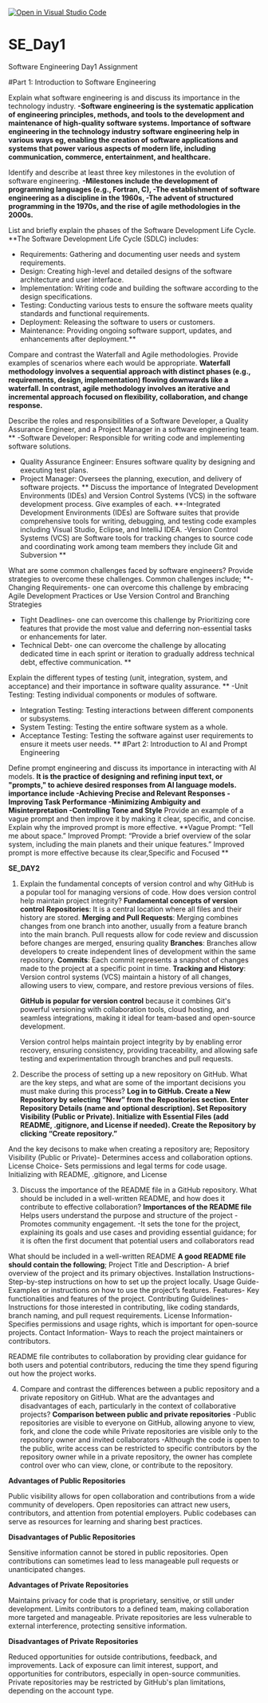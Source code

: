 [![Open in Visual Studio Code](https://classroom.github.com/assets/open-in-vscode-2e0aaae1b6195c2367325f4f02e2d04e9abb55f0b24a779b69b11b9e10269abc.svg)](https://classroom.github.com/online_ide?assignment_repo_id=16929155&assignment_repo_type=AssignmentRepo)
# SE_Day1
Software Engineering Day1 Assignment

#Part 1: Introduction to Software Engineering

Explain what software engineering is and discuss its importance in the technology industry.
**-Software engineering is the systematic application of engineering principles, methods, and tools to the development and maintenance of high-quality software systems. 
**Importance of software engineering in the technology industry**
software engineering help in various ways eg, enabling the creation of software applications and systems that power various aspects of modern life, including communication, commerce, entertainment, and healthcare.**

Identify and describe at least three key milestones in the evolution of software engineering.
**-Milestones include the development of programming languages (e.g., Fortran, C), 
-The establishment of software engineering as a discipline in the 1960s, 
-The advent of structured programming in the 1970s, and the rise of agile methodologies in the 2000s.**

List and briefly explain the phases of the Software Development Life Cycle.
**The Software Development Life Cycle (SDLC) includes:
  - Requirements: Gathering and documenting user needs and system requirements.
  - Design: Creating high-level and detailed designs of the software architecture and user interface.
  - Implementation: Writing code and building the software according to the design specifications.
  - Testing: Conducting various tests to ensure the software meets quality standards and functional requirements.
  - Deployment: Releasing the software to users or customers.
  - Maintenance: Providing ongoing software support, updates, and enhancements after deployment.**


Compare and contrast the Waterfall and Agile methodologies. Provide examples of scenarios where each would be appropriate.
**Waterfall methodology involves a sequential approach with distinct phases (e.g., requirements, design, implementation) flowing downwards like a waterfall. In contrast, agile methodology involves an iterative and incremental approach focused on flexibility, collaboration, and change response.**


Describe the roles and responsibilities of a Software Developer, a Quality Assurance Engineer, and a Project Manager in a software engineering team.
 ** -Software Developer: Responsible for writing code and implementing software solutions.
  - Quality Assurance Engineer: Ensures software quality by designing and executing test plans.
  - Project Manager: Oversees the planning, execution, and delivery of software projects.
  **
Discuss the importance of Integrated Development Environments (IDEs) and Version Control Systems (VCS) in the software development process. Give examples of each.
**-Integrated Development Environments (IDEs) are Software suites that provide comprehensive tools for writing, debugging, and testing code examples including Visual Studio, Eclipse, and IntelliJ IDEA.
-Version Control Systems (VCS) are Software tools for tracking changes to source code and coordinating work among team members they include Git and Subversion
**

What are some common challenges faced by software engineers? Provide strategies to overcome these challenges.
Common challenges include;
**- Changing Requirements- one can overcome this challenge by embracing Agile Development Practices or Use Version Control and Branching Strategies
  - Tight Deadlines- one can overcome this challenge by Prioritizing core features that provide the most value and deferring non-essential tasks or enhancements for later.
  - Technical Debt- one can overcome the challenge by  allocating dedicated time in each sprint or iteration to gradually address technical debt, effective communication.
**

Explain the different types of testing (unit, integration, system, and acceptance) and their importance in software quality assurance.
   ** -Unit Testing: Testing individual components or modules of software.
  - Integration Testing: Testing interactions between different components or subsystems.
  - System Testing: Testing the entire software system as a whole.
  - Acceptance Testing: Testing the software against user requirements to ensure it meets user needs.
**
#Part 2: Introduction to AI and Prompt Engineering


Define prompt engineering and discuss its importance in interacting with AI models.
 **It is the practice of designing and refining input text, or "prompts," to achieve desired responses from AI language models.
 **importance include**
 -Achieving Precise and Relevant Responses
 -Improving Task Performance
  -Minimizing Ambiguity and Misinterpretation
  -Controlling Tone and Style**
Provide an example of a vague prompt and then improve it by making it clear, specific, and concise. Explain why the improved prompt is more effective.
**Vague Prompt: “Tell me about space.”
Improved Prompt: “Provide a brief overview of the solar system, including the main planets and their unique features.”
Improved prompt is more effective because its clear,Specific and Focused
**





**SE_DAY2**

1. Explain the fundamental concepts of version control and why GitHub is a popular tool for managing versions of code. How does version control help maintain project integrity?
   **Fundamental concepts of version control**
    **Repositories**: It is a central location where all files and their history are stored.
   **Merging and Pull Requests**: Merging combines changes from one branch into another, usually from a feature branch into the main branch. Pull requests allow for code review and discussion before changes are merged, ensuring quality
   **Branches**: Branches allow developers to create independent lines of development within the same repository.
   **Commits**: Each commit represents a snapshot of changes made to the project at a specific point in time.
   **Tracking and History**: Version control systems (VCS) maintain a history of all changes, allowing users to view, compare, and restore previous versions of files.
   
   **GitHub is popular for version control** because it combines Git's powerful versioning with collaboration tools, cloud hosting, and seamless integrations, making it ideal for team-based and open-source development.
   
   Version control helps maintain project integrity by by enabling error recovery, ensuring consistency, providing traceability, and allowing safe testing and experimentation through branches and pull requests.

2. Describe the process of setting up a new repository on GitHub. What are the key steps, and what are some of the important decisions you must make during this process?
**Log in to GitHub.
Create a New Repository by selecting “New” from the Repositories section.
Enter Repository Details (name and optional description).
Set Repository Visibility (Public or Private).
Initialize with Essential Files (add README, .gitignore, and License if needed).
Create the Repository by clicking “Create repository.”**

And the key decisons to make when creating a repository are; 
Repository Visibility (Public or Private)- Determines access and collaboration options.
License Choice- Sets permissions and legal terms for code usage.
Initializing with README, .gitignore, and License

3. Discuss the importance of the README file in a GitHub repository. What should be included in a well-written README, and how does it contribute to effective collaboration?
**Importances of the README file**
Helps users understand the purpose and structure of the project
-Promotes community engagement.
-It sets the tone for the project, explaining its goals and use cases and providing essential guidance; for it is often the first document that potential users and collaborators read

What should be included in a well-written README
**A good README file should contain the following**; 
Project Title and Description- A brief overview of the project and its primary objectives.
Installation Instructions- Step-by-step instructions on how to set up the project locally.
Usage Guide- Examples or instructions on how to use the project’s features.
Features- Key functionalities and features of the project.
Contributing Guidelines- Instructions for those interested in contributing, like coding standards, branch naming, and pull request requirements.
License Information- Specifies permissions and usage rights, which is important for open-source projects.
Contact Information- Ways to reach the project maintainers or contributors.

README file contributes to collaboration by providing clear guidance for both users and potential contributors, reducing the time they spend figuring out how the project works. 

4. Compare and contrast the differences between a public repository and a private repository on GitHub. What are the advantages and disadvantages of each, particularly in the context of collaborative projects?
**Comparison between public and private repositories**
-Public repositories are visible to everyone on GitHub, allowing anyone to view, fork, and clone the code while Private repositories are visible only to the repository owner and invited collaborators
-Although the code is open to the public, write access can be restricted to specific contributors by the repository owner while in a private repository, the owner has complete control over who can view, clone, or contribute to the repository.

**Advantages of Public Repositories**

Public visibility allows for open collaboration and contributions from a wide community of developers.
Open repositories can attract new users, contributors, and attention from potential employers.
Public codebases can serve as resources for learning and sharing best practices.

**Disadvantages of Public Repositories**

Sensitive information cannot be stored in public repositories.
Open contributions can sometimes lead to less manageable pull requests or unanticipated changes.

**Advantages of Private Repositories**

Maintains privacy for code that is proprietary, sensitive, or still under development.
Limits contributors to a defined team, making collaboration more targeted and manageable.
Private repositories are less vulnerable to external interference, protecting sensitive information.

**Disadvantages of Private Repositories**

Reduced opportunities for outside contributions, feedback, and improvements.
Lack of exposure can limit interest, support, and opportunities for contributors, especially in open-source communities.
Private repositories may be restricted by GitHub's plan limitations, depending on the account type.
